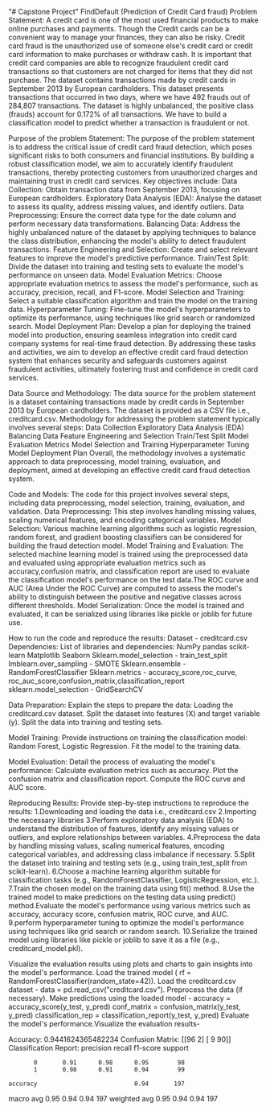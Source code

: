 "# Capstone Project" 
FindDefault (Prediction of Credit Card fraud)
Problem Statement:
A credit card is one of the most used financial products to make online purchases and payments. Though the Credit cards can be a convenient way to manage your finances, they can also be risky. Credit card fraud is the unauthorized use of someone else's credit card or credit card information to make purchases or withdraw cash.
It is important that credit card companies are able to recognize fraudulent credit card transactions so that customers are not charged for items that they did not purchase. 
The dataset contains transactions made by credit cards in September 2013 by European cardholders. This dataset presents transactions that occurred in two days, where we have 492 frauds out of 284,807 transactions. The dataset is highly unbalanced, the positive class (frauds) account for 0.172% of all transactions.
We have to build a classification model to predict whether a transaction is fraudulent or not.

Purpose of the problem Statement:
The purpose of the problem statement is to address the critical issue of credit card fraud detection, which poses significant risks to both consumers and financial institutions. By building a robust classification model, we aim to accurately identify fraudulent transactions, thereby protecting customers from unauthorized charges and maintaining trust in credit card services.
Key objectives include:
Data Collection: Obtain transaction data from September 2013, focusing on European cardholders.
Exploratory Data Analysis (EDA): Analyse the dataset to assess its quality, address missing values, and identify outliers.
Data Preprocessing: Ensure the correct data type for the date column and perform necessary data transformations.
Balancing Data: Address the highly unbalanced nature of the dataset by applying techniques to balance the class distribution, enhancing the model's ability to detect fraudulent transactions.
Feature Engineering and Selection: Create and select relevant features to improve the model's predictive performance.
Train/Test Split: Divide the dataset into training and testing sets to evaluate the model's performance on unseen data.
Model Evaluation Metrics: Choose appropriate evaluation metrics to assess the model's performance, such as accuracy, precision, recall, and F1-score.
Model Selection and Training: Select a suitable classification algorithm and train the model on the training data.
Hyperparameter Tuning: Fine-tune the model's hyperparameters to optimize its performance, using techniques like grid search or randomized search.
Model Deployment Plan: Develop a plan for deploying the trained model into production, ensuring seamless integration into credit card company systems for real-time fraud detection.
By addressing these tasks and activities, we aim to develop an effective credit card fraud detection system that enhances security and safeguards customers against fraudulent activities, ultimately fostering trust and confidence in credit card services.

Data Source and Methodology:
The data source for the problem statement is a dataset containing transactions made by credit cards in September 2013 by European cardholders. The dataset is provided as a CSV file i.e., creditcard.csv.
Methodology for addressing the problem statement typically involves several steps:
Data Collection
Exploratory Data Analysis (EDA)
Balancing Data
Feature Engineering and Selection
Train/Test Split
Model Evaluation Metrics
Model Selection and Training
Hyperparameter Tuning
Model Deployment Plan
Overall, the methodology involves a systematic approach to data preprocessing, model training, evaluation, and deployment, aimed at developing an effective credit card fraud detection system.


Code and Models:
The code for this project involves several steps, including data preprocessing, model selection, training, evaluation, and validation.
Data Preprocessing: This step involves handling missing values, scaling numerical features, and encoding categorical variables.
Model Selection: Various machine learning algorithms such as logistic regression, random forest, and gradient boosting classifiers can be considered for building the fraud detection model.
Model Training and Evaluation: The selected machine learning model is trained using the preprocessed data and evaluated using appropriate evaluation metrics such as accuracy,confusion matrix, and classification report are used to evaluate the classification model's performance on the test data.The ROC curve and AUC (Area Under the ROC Curve) are computed to assess the model's ability to distinguish between the positive and negative classes across different thresholds.
Model Serialization: Once the model is trained and evaluated, it can be serialized using libraries like pickle or joblib for future use.

How to run the code and reproduce the results:
Dataset - creditcard.csv
Dependencies:
List of libraries and dependencies:
NumPy
pandas
scikit-learn
Matplotlib
Seaborn
Sklearn.model_selection - train_test_split
Imblearn.over_sampling -  SMOTE
Sklearn.ensemble - RandomForestClassifier
Sklearn.metrics - accuracy_score,roc_curve, roc_auc_score,confusion_matrix,classification_report
sklearn.model_selection - GridSearchCV


Data Preparation:
Explain the steps to prepare the data:
Loading the creditcard.csv dataset.
Split the dataset into features (X) and target variable (y).
Split the data into training and testing sets.


Model Training:
Provide instructions on training the classification model:
 Random Forest, Logistic Regression.
Fit the model to the training data.


Model Evaluation:
Detail the process of evaluating the model's performance:
Calculate evaluation metrics such as accuracy. 
Plot the confusion matrix and classification report.
Compute the ROC curve and AUC score.


Reproducing Results:
Provide step-by-step instructions to reproduce the results:
1.Downloading and loading the data i.e., creditcard.csv
2.Importing the necessary libraries 
3.Perform exploratory data analysis (EDA) to understand the distribution of features, identify any missing values or outliers, and explore relationships between variables.
4.Preprocess the data by handling missing values, scaling numerical features, encoding categorical variables, and addressing class imbalance if necessary.
5.Split the dataset into training and testing sets (e.g., using train_test_split from scikit-learn).
6.Choose a machine learning algorithm suitable for classification tasks (e.g., RandomForestClassifier, LogisticRegression, etc.).
7.Train the chosen model on the training data using fit() method.
8.Use the trained model to make predictions on the testing data using predict() method.Evaluate the model's performance using various metrics such as accuracy, accuracy score, confusion matrix, ROC curve, and AUC.
9.perform hyperparameter tuning to optimize the model's performance using techniques like grid search or random search.
10.Serialize the trained model using libraries like pickle or joblib to save it as a file (e.g., creditcard_model.pkl).

Visualize the evaluation results using plots and charts to gain insights into the model's performance.
Load the trained model ( rf = RandomForestClassifier(random_state=42)).
Load the creditcard.csv dataset - data = pd.read_csv("creditcard.csv").
Preprocess the data (if necessary).
Make predictions using the loaded model - 
accuracy = accuracy_score(y_test, y_pred)
conf_matrix = confusion_matrix(y_test, y_pred)
classification_rep = classification_report(y_test, y_pred)
Evaluate the model's performance.Visualize the evaluation results-

Accuracy: 0.9441624365482234
Confusion Matrix:
 [[96  2]
 [ 9 90]]
Classification Report:
               precision    recall  f1-score   support

           0       0.91      0.98      0.95        98
           1       0.98      0.91      0.94        99

    accuracy                           0.94       197
   macro avg       0.95      0.94      0.94       197
weighted avg       0.95      0.94      0.94       197
